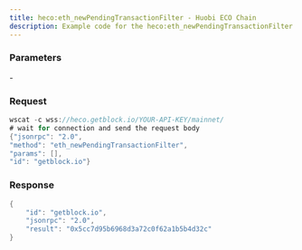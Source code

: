 ```yaml
---
title: heco:eth_newPendingTransactionFilter - Huobi ECO Chain
description: Example code for the heco:eth_newPendingTransactionFilter ws method. Сomplete guide on how to use heco:eth_newPendingTransactionFilter ws in GetBlock.io Web3 documentation.
---
```


### Parameters


\-

### Request

``` java
wscat -c wss://heco.getblock.io/YOUR-API-KEY/mainnet/ 
# wait for connection and send the request body 
{"jsonrpc": "2.0",
"method": "eth_newPendingTransactionFilter",
"params": [],
"id": "getblock.io"}
```

###  Response

``` java
{
    "id": "getblock.io",
    "jsonrpc": "2.0",
    "result": "0x5cc7d95b6968d3a72c0f62a1b5b4d32c"
}
```

